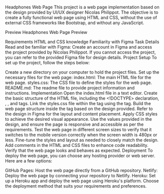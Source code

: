 Headphones Web Page This project is a web page implementation based on the design provided by UI/UX designer Nicolas Philippot. The objective is to create a fully functional web page using HTML and CSS, without the use of external CSS frameworks like Bootstrap, and without any JavaScript.

Preview Headphones Web Page Preview

Requirements HTML and CSS knowledge Familiarity with Figma Task Details Read and be familiar with Figma: Create an account in Figma and access the project provided by Nicolas Philippot. If you cannot access the project, you can refer to the provided Figma file for design details. Project Setup To set up the project, follow the steps below:

Create a new directory on your computer to hold the project files. Set up the necessary files for the web page: index.html: The main HTML file for the web page. styles.css: The CSS file to define the styles for the web page. README.md: The readme file to provide project information and instructions. Implementation Open the index.html file in a text editor. Create the basic structure of the HTML file, including the <!DOCTYPE> declaration, , , and tags. Link the styles.css file within the tag using the tag. Build the web page structure inside the tag based on the design provided. Refer to the design in Figma for the layout and content placement. Apply CSS styles to achieve the desired visual appearance. Use the values provided in the design, and ensure the page is responsive and accessible as per the requirements. Test the web page in different screen sizes to verify that it switches to the mobile version correctly when the screen width is 480px or less. Fine-tune the styles and layout as needed to closely match the design. Add comments in the HTML and CSS files to enhance code readability. Verify that the web page looks and behaves as expected. Deployment To deploy the web page, you can choose any hosting provider or web server. Here are a few options:

GitHub Pages: Host the web page directly from a GitHub repository. Netlify: Deploy the web page by connecting your repository to Netlify. Heroku: Set up a Heroku app and deploy the web page using Heroku's platform. Choose the deployment method that suits your requirements and preferences.